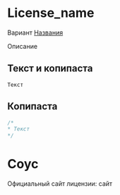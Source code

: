 # License_name

Вариант [Названия]()

Описание

## Текст и копипаста

```
Текст
```

## Копипаста

```cpp
/*
* Текст
*/
```

# Соус

Официальный сайт лицензии: сайт

